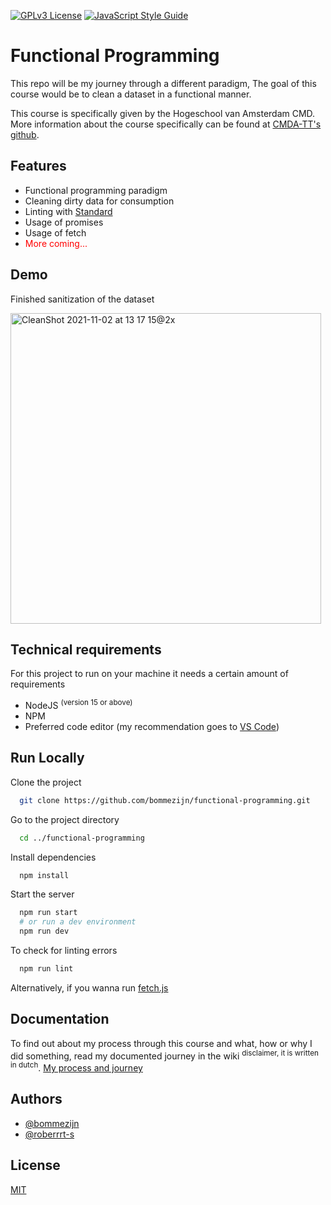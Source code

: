 
<!-- Add badges from somewhere like: [shields.io](https://shields.io/) -->
[![GPLv3 License](https://img.shields.io/badge/License-GPL%20v3-yellow.svg)](https://opensource.org/licenses/) [![JavaScript Style Guide](https://img.shields.io/badge/code_style-standard-brightgreen.svg)](https://standardjs.com)


# Functional Programming

This repo will be my journey through a different paradigm, The goal of this course would be to clean a dataset in a functional manner.

This course is specifically given by the Hogeschool van Amsterdam CMD. More information about the course specifically can be found at [CMDA-TT's github](https://github.com/cmda-tt/course-21-22).



## Features

- Functional programming paradigm
- Cleaning dirty data for consumption
- Linting with [Standard](https://github.com/standard)
- Usage of promises
- Usage of fetch
- <span style="color:red">More coming...</span>

## Demo
Finished sanitization of the dataset

<img width="497" alt="CleanShot 2021-11-02 at 13 17 15@2x" src="https://user-images.githubusercontent.com/13199349/139846511-e57403ab-12e5-49e5-82aa-b6ada430acbe.png">

## Technical requirements

For this project to run on your machine it needs a certain amount of requirements
* NodeJS <sup>(version 15 or above)</sup>
* NPM
* Preferred code editor (my recommendation goes to [VS Code](https://code.visualstudio.com/))
## Run Locally

Clone the project

```bash
  git clone https://github.com/bommezijn/functional-programming.git
```

Go to the project directory

```bash
  cd ../functional-programming
```

Install dependencies

```bash
  npm install
```

Start the server

```bash
  npm run start
  # or run a dev environment
  npm run dev
```

To check for linting errors
```bash
  npm run lint
```

Alternatively, if you wanna run [fetch.js](fetch.js)


## Documentation

To find out about my process through this course and what, how or why I did something, read my documented journey in the wiki <sup>disclaimer, it is written in dutch</sup>.
[My process and journey](https://github.com/bommezijn/functional-programming/wiki)


## Authors

- [@bommezijn](https://www.github.com/bommezijn)
- [@roberrrt-s](https://www.github.com/roberrrt-s)


## License

[MIT](https://github.com/bommezijn/functional-programming/blob/main/LICENSE)

